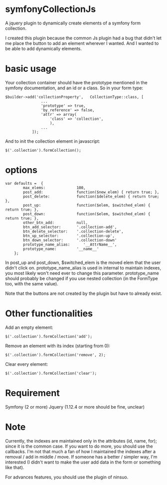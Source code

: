 # symfonyCollectionJs
A jquery plugin to dynamically create elements of a symfony form collection.

I created this plugin because the common Js plugin had a bug that didn't let me place the button to add an element wherever I wanted.  And I wanted to be able to add dynamically elements.

# basic usage

Your collection container should have the prototype mentioned in the symfony documentation, and an id or a class. So in your form type:
~~~~
$builder->add('collectionProperty',   CollectionType::class, [
                ...
                'prototype' => true,
                'by_reference' => false,
                'attr' => array(
                    'class' => 'collection',
                    ),
                ...
            ]);
~~~~

And to init the collection element in javascript:
~~~~
$('.collection').formCollection();
~~~~

# options 
~~~~
var defaults =  {
        max_elems:              100,
        post_add:               function($new_elem) { return true; },
        post_delete:            function($delete_elem) { return true; },
        post_up:                function($elem, $switched_elem) { return true; },
        post_down:              function($elem, $switched_elem) { return true; },
        other_btn_add:          null,
        btn_add_selector:       '.collection-add',
        btn_delete_selector:    '.collection-delete',
        btn_up_selector:        '.collection-up',
        btn_down_selector:      '.collection-down'
        prototype_name_alias:      '__AttrName__',
        prototype_name:         '__name__'
    };
~~~~
In post_up and post_down, $switched_elem is the moved elem that the user didn't click on.
prototype_name_alias is used in internal to maintain indexes, you most likely won't need ever to change this parameter.
prototype_name should probably be changed if you use nested collection (in the FormType too, with the same value).

Note that the buttons are not created by the plugin but have to already exist.

# Other functionalities

Add an empty element:
~~~~
$('.collection').formCollection('add');
~~~~

Remove an element with its index (starting from 0):
~~~~
$('.collection').formCollection('remove', 2);
~~~~

Clear every element:
~~~~
$('.collection').formCollection('clear');
~~~~

# Requirement

Symfony (2 or more) 
Jquery (1.12.4 or more should be fine, unclear)

# Note
Currently, the indexes are maintained only in the attributes (id, name, for); since it is the common case. If you want to do more, you should use the callbacks.
I'm not that much a fan of how I maintained the indexes after a removal / add in middle / move. If someone has a better / simpler way, I'm interested (I didn't want to make the user add data in the form or something like that).

For advances features, you should use the plugin of ninsuo.
